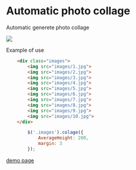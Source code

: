 # Automatic photo collage
Automatic generete photo collage

<img src="http://i.imgur.com/ynwMunQ.jpg">

Example of use

```html
	<div class="images">
		<img src="images/1.jpg">
		<img src="images/2.jpg">
		<img src="images/3.jpg">
		<img src="images/4.jpg">
		<img src="images/5.jpg">
		<img src="images/6.jpg">
		<img src="images/7.jpg">
		<img src="images/8.jpg">
		<img src="images/9.jpg">
		<img src="images/10.jpg">
	</div>
```

```javascript
		$('.images').colage({
			AverageHeight: 200,
			margin: 3
		});
```

<a href="https://jsfiddle.net/v7sefrcw/7/" target="_blank">demo page</a>
